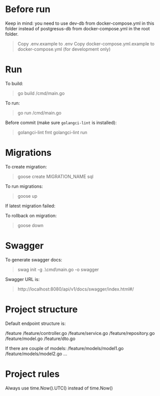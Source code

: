 # Before run

Keep in mind: you need to use dev-db from docker-compose.yml in this folder
instead of postgresus-db from docker-compose.yml in the root folder.

> Copy .env.example to .env
> Copy docker-compose.yml.example to docker-compose.yml (for development only)

# Run

To build:

> go build /cmd/main.go

To run:

> go run /cmd/main.go

Before commit (make sure `golangci-lint` is installed):

> golangci-lint fmt
> golangci-lint run

# Migrations

To create migration:

> goose create MIGRATION_NAME sql

To run migrations:

> goose up

If latest migration failed:

To rollback on migration:

> goose down

# Swagger

To generate swagger docs:

> swag init -g .\cmd\main.go -o swagger

Swagger URL is:

> http://localhost:8080/api/v1/docs/swagger/index.html#/

# Project structure

Default endpoint structure is:

/feature
/feature/controller.go
/feature/service.go
/feature/repository.go
/feature/model.go
/feature/dto.go

If there are couple of models:
/feature/models/model1.go
/feature/models/model2.go
...

# Project rules

Always use time.Now().UTC() instead of time.Now()
